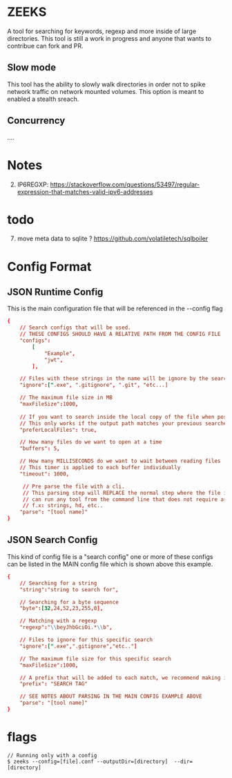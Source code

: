 # ZEEKS
A tool for searching for keywords, regexp and more inside of large directories. This tool is still a work in progress and anyone that wants to contribue can fork and PR.

## Slow mode
This tool has the ability to slowly walk directories in order not to spike network traffic on network mounted volumes. This option is meant to enabled a stealth sreach.

## Concurrency
....

## 

# Notes
2. IP6REGXP: https://stackoverflow.com/questions/53497/regular-expression-that-matches-valid-ipv6-addresses


# todo
7. move meta data to sqlite ? https://github.com/volatiletech/sqlboiler

# Config Format
## JSON Runtime Config
This is the main configuration file that will be referenced in the --config flag
``` RUNTIME.conf
{
    // Search configs that will be used.
    // THESE CONFIGS SHOULD HAVE A RELATIVE PATH FROM THE CONFIG FILE
    "configs":    
        [
            "Example",
            "jwt",
        ],

    // Files with these strings in the name will be ignore by the search
    "ignore":[".exe", ".gitignore", ".git", "etc...]

    // The maximum file size in MB
    "maxFileSize":1000,
    
    // If you want to search inside the local copy of the file when possible.
    // This only works if the output path matches your previous searches
    "preferLocalFiles": true,

    // How many files do we want to open at a time
    "buffers": 5,

    // How many MILLISECONDS do we want to wait between reading files
    // This timer is applied to each buffer individually
    "timeout": 1000,

     // Pre parse the file with a cli.
     // This parsing step will REPLACE the normal step where the file is opened and read line by line.
     // can run any tool from the command line that does not require arguments and outputs text
     // f.x: strings, hd, etc..
    "parse": "[tool name]"
}
```
## JSON Search Config
This kind of config file is a "search config" one or more of these configs can be listed in the MAIN config file which is shown above this example.
``` Example.conf
{
    // Searching for a string
    "string":"string to search for",

    // Searching for a byte sequence
    "byte":[32,24,52,23,255,0],

    // Matching with a regexp
    "regexp":"\\beyJhbGciOi.*\\b",

    // Files to ignore for this specific search
    "ignore":[".exe",".gitignore","etc.."]

    // The maximum file size for this specific search
    "maxFileSize":1000,

    // A prefix that will be added to each match, we recommend making it short but descriptive.  
    "prefix": "SEARCH TAG"

    // SEE NOTES ABOUT PARSING IN THE MAIN CONFIG EXAMPLE ABOVE
    "parse": "[tool name]"
}
```
# flags
```
// Running only with a config
$ zeeks --config=[file].conf --outputDir=[directory]  --dir=[directory]
```
